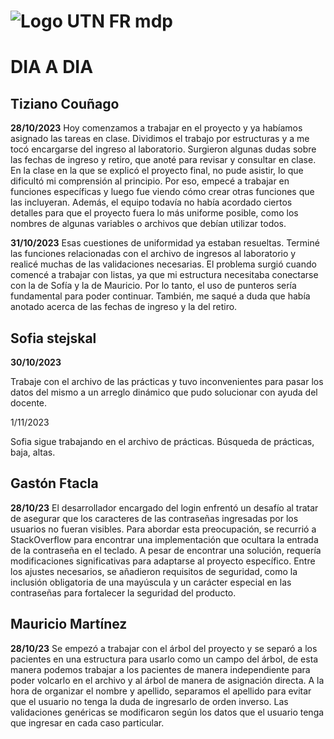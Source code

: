 # ![Logo UTN FR mdp]([URL_de_la_imagen](https://campus.mdp.utn.edu.ar/pluginfile.php/1/theme_moove/logo/1692727069/UTN-iso-new.png))
 # DIA A DIA

## Tiziano Couñago

**28/10/2023** 
Hoy comenzamos a trabajar en el proyecto y ya habíamos asignado las tareas en clase. Dividimos el trabajo por estructuras 
y a me tocó encargarse del ingreso al laboratorio.
Surgieron algunas dudas sobre las fechas de ingreso y retiro, que anoté para revisar y consultar en clase. 
En la clase en la que se explicó el proyecto final, no pude asistir, lo que dificultó mi comprensión al principio. 
Por eso, empecé a trabajar en funciones específicas y luego fue viendo cómo crear otras funciones que las incluyeran. 
Además, el equipo todavía no había acordado ciertos detalles para que el proyecto fuera lo más uniforme posible,
como los nombres de algunas variables o archivos que debían utilizar todos.

**31/10/2023**
Esas cuestiones de uniformidad ya estaban resueltas. 
Terminé las funciones relacionadas con el archivo de ingresos al laboratorio y realicé muchas de las validaciones necesarias. 
El problema surgió cuando comencé a trabajar con listas, ya que mi estructura necesitaba conectarse con la de Sofía y la de Mauricio.
Por lo tanto, el uso de punteros sería fundamental para poder continuar. 
También, me saqué a duda que había anotado acerca de las fechas de ingreso y la del retiro.

## Sofia stejskal

 **30/10/2023**

Trabaje con el archivo de las prácticas y tuvo inconvenientes para pasar los datos del mismo a un arreglo dinámico que pudo solucionar con ayuda del docente. 

 1/11/2023

Sofia sigue trabajando en el archivo de prácticas. Búsqueda de prácticas, baja, altas. 



## Gastón Ftacla

**28/10/23**
El desarrollador encargado del login enfrentó un desafío al tratar de asegurar que los caracteres de las contraseñas ingresadas por los usuarios no fueran visibles. 
Para abordar esta preocupación, se recurrió a StackOverflow para encontrar una implementación que ocultara la entrada de la contraseña en el teclado. A pesar de encontrar una solución, 
requería modificaciones significativas para adaptarse al proyecto específico. Entre los ajustes necesarios, se añadieron requisitos de seguridad, 
como la inclusión obligatoria de una mayúscula y un carácter especial en las contraseñas para fortalecer la seguridad del producto.


## Mauricio Martínez
**28/10/23**
Se empezó a trabajar con el árbol del proyecto y se separó a los pacientes en una estructura para usarlo como un campo del árbol, 
de esta manera podemos trabajar a los pacientes de manera independiente para poder volcarlo en el archivo y al árbol de manera de asignación directa.
A la hora de organizar el nombre y apellido, separamos el apellido para evitar que el usuario no tenga la duda de ingresarlo de orden inverso. 
Las validaciones genéricas se modificaron según los datos que el usuario tenga que ingresar en cada caso particular.








